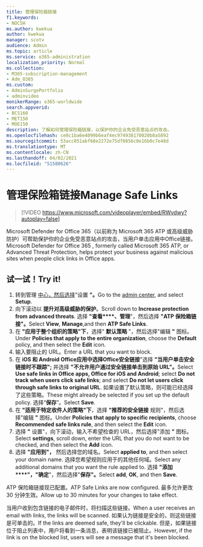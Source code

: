 ```yaml
---
title: 管理保险箱链接
f1.keywords:
- NOCSH
ms.author: kwekua
author: kwekua
manager: scotv
audience: Admin
ms.topic: article
ms.service: o365-administration
localization_priority: Normal
ms.collection:
- M365-subscription-management
- Adm_O365
ms.custom:
- AdminSurgePortfolio
- adminvideo
monikerRange: o365-worldwide
search.appverid:
- BCS160
- MET150
- MOE150
description: 了解如何管理保险箱链接，以保护你的企业免受恶意站点的攻击。
ms.openlocfilehash: ce0c1ba6e4099b6eaf4ec974938170020b8a5892
ms.sourcegitcommit: 53acc851abf68e2272e75df0856c0e16b0c7e48d
ms.translationtype: MT
ms.contentlocale: zh-CN
ms.lasthandoff: 04/02/2021
ms.locfileid: "51580626"
---
```

# <a name="manage-safe-links"></a><span data-ttu-id="472e6-103">管理保险箱链接</span><span class="sxs-lookup"><span data-stu-id="472e6-103">Manage Safe Links</span></span>

> [!VIDEO https://www.microsoft.com/videoplayer/embed/RWvdwy?autoplay=false]

<span data-ttu-id="472e6-104">Microsoft Defender for Office 365（以前称为 Microsoft 365 ATP 或高级威胁防护）可帮助保护你的企业免受恶意站点的攻击，当用户单击应用中Office链接。</span><span class="sxs-lookup"><span data-stu-id="472e6-104">Microsoft Defender for Office 365 , formerly called Microsoft 365 ATP, or Advanced Threat Protection, helps protect your business against malicious sites when people click links in Office apps.</span></span>

## <a name="try-it"></a><span data-ttu-id="472e6-105">试一试！</span><span class="sxs-lookup"><span data-stu-id="472e6-105">Try it!</span></span>

1. <span data-ttu-id="472e6-106">转到管理 [中心，然后选择](https://admin.microsoft.com)"设置 **"。**</span><span class="sxs-lookup"><span data-stu-id="472e6-106">Go to the [admin center](https://admin.microsoft.com), and select **Setup**.</span></span>
1. <span data-ttu-id="472e6-107">向下滚动以 **提升对高级威胁的保护**。</span><span class="sxs-lookup"><span data-stu-id="472e6-107">Scroll down to **Increase protection from advanced threats**.</span></span> <span data-ttu-id="472e6-108">选择 **"查看\*\*\*\*、管理**"，然后选择 **"ATP 保险箱链接"。**</span><span class="sxs-lookup"><span data-stu-id="472e6-108">Select **View**, **Manage**,and then **ATP Safe Links**.</span></span>
1. <span data-ttu-id="472e6-109">在 **"应用于整个组织的策略"下**，选择" **默认策略** "，然后选择"编辑 **"** 图标。</span><span class="sxs-lookup"><span data-stu-id="472e6-109">Under **Policies that apply to the entire organization**, choose the **Default** policy, and then select the **Edit** icon.</span></span>
1. <span data-ttu-id="472e6-110">输入要阻止的 URL。</span><span class="sxs-lookup"><span data-stu-id="472e6-110">Enter a URL that you want to block.</span></span>
1. <span data-ttu-id="472e6-111">在 **iOS 和 Android Office应用中选择Office安全链接**"选择 **"当用户单击安全链接时不跟踪";** 并选择 **"不允许用户通过安全链接单击到原始 URL"。**</span><span class="sxs-lookup"><span data-stu-id="472e6-111">Select **Use safe links in Office apps, Office for iOS and Android**; select **Do not track when users click safe links**; and select **Do not let users click through safe links to original URL**.</span></span> <span data-ttu-id="472e6-112">如果设置了默认策略，则可能已经选择了这些策略。</span><span class="sxs-lookup"><span data-stu-id="472e6-112">These might already be selected if you set up the default policy.</span></span> <span data-ttu-id="472e6-113">选择“**保存**”。</span><span class="sxs-lookup"><span data-stu-id="472e6-113">Select **Save**.</span></span>
1. <span data-ttu-id="472e6-114">在 **"适用于特定收件人的策略"下**，选择 **"推荐的安全链接** 规则"，然后选择"编辑 **"** 图标。</span><span class="sxs-lookup"><span data-stu-id="472e6-114">Under **Policies that apply to specific recipients**, choose **Recommended safe links rule**, and then select the **Edit** icon.</span></span>
1. <span data-ttu-id="472e6-115">选择 **"** 设置"，向下滚动，输入不希望检查的 URL，然后选择"添加 **"** 图标。</span><span class="sxs-lookup"><span data-stu-id="472e6-115">Select **settings**, scroll down, enter the URL that you do not want to be checked, and then select the **Add** icon.</span></span>
1. <span data-ttu-id="472e6-116">选择 **"应用到"，** 然后选择您的域名。</span><span class="sxs-lookup"><span data-stu-id="472e6-116">Select **applied to**, and then select your domain name.</span></span> <span data-ttu-id="472e6-117">选择您希望规则应用于的其他任何域。</span><span class="sxs-lookup"><span data-stu-id="472e6-117">Select any additional domains that you want the rule applied to.</span></span> <span data-ttu-id="472e6-118">选择 **"添加\*\*\*\*"，"确定**"，然后选择"**保存"。**</span><span class="sxs-lookup"><span data-stu-id="472e6-118">Select **add**, **OK**, and then **Save**.</span></span>

<span data-ttu-id="472e6-119">ATP 保险箱链接现已配置。</span><span class="sxs-lookup"><span data-stu-id="472e6-119">ATP Safe Links are now configured.</span></span> <span data-ttu-id="472e6-120">最多允许更改 30 分钟生效。</span><span class="sxs-lookup"><span data-stu-id="472e6-120">Allow up to 30 minutes for your changes to take effect.</span></span>

<span data-ttu-id="472e6-121">当用户收到包含链接的电子邮件时，将扫描这些链接。</span><span class="sxs-lookup"><span data-stu-id="472e6-121">When a user receives an email with links, the links will be scanned.</span></span> <span data-ttu-id="472e6-122">如果认为链接是安全的，则这些链接是可单击的。</span><span class="sxs-lookup"><span data-stu-id="472e6-122">If the links are deemed safe, they'll be clickable.</span></span> <span data-ttu-id="472e6-123">但是，如果链接位于阻止列表中，用户将看到一条消息，表明该链接已被阻止。</span><span class="sxs-lookup"><span data-stu-id="472e6-123">However, if the link is on the blocked list, users will see a message that it's been blocked.</span></span>